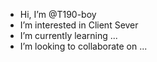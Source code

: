 - Hi, I’m @T190-boy
- I’m interested in Client Sever
- I’m currently learning ...
- I’m looking to collaborate on ...

<!---
T190-boy/T190-boy is a ✨ special ✨ repository because its `README.md` (this file) appears on your GitHub profile.
You can click the Preview link to take a look at your changes.
--->
